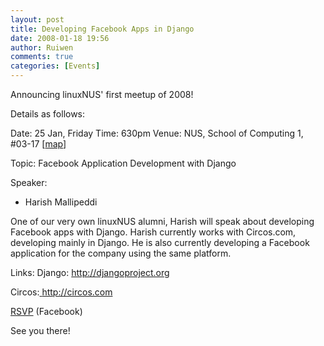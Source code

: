 ```yaml
---
layout: post
title: Developing Facebook Apps in Django
date: 2008-01-18 19:56
author: Ruiwen
comments: true
categories: [Events]
---
```

Announcing linuxNUS' first meetup of 2008!

Details as follows:

Date: 25 Jan, Friday
Time: 630pm
Venue: NUS, School of Computing 1, #03-17 [<a href="http://tinyurl.com/yopqdq" title="NUS School of Computing, Map">map</a>]

Topic: Facebook Application Development with Django

Speaker:

- Harish Mallipeddi

One of our very own linuxNUS alumni, Harish will speak about developing Facebook apps with Django. Harish currently works with Circos.com, developing mainly in Django. He is also currently developing a Facebook application for the company using the same platform.

Links:
Django:
<a href="http://djangoproject.org/" target="_blank" rel="nofollow">http://djangoproject.org</a>

Circos:<a href="http://circos.com/" target="_blank" rel="nofollow">
http://circos.com</a>

<a href="http://nus.facebook.com/event.php?eid=9683633473" title="[linuxNUS] Developing Facebook Apps in Django">RSVP</a> (Facebook)

See you there!
